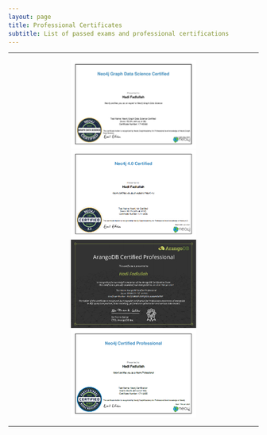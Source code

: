 ```yaml
---
layout: page
title: Professional Certificates
subtitle: List of passed exams and professional certifications
---
```


--------------------------

<p align="center">
<a href="/assets/certificate/Neo4jGraphDataScience.jpg"><img src="/assets/certificate/Neo4jGraphDataScience.jpg" style="width: 50%; height: 50%"></a> 
<a href="/assets/certificate/Neo4j 4.png"><img src="/assets/certificate/Neo4j 4.png" style="width: 50%; height: 50%"></a> 
<a href="/assets/certificate/ArangoDB CP.png"><img src= "/assets/certificate/ArangoDB CP.png" style="width: 50%; height: 50%" ></a> 
<a href="/assets/certificate/Neo4j CP.png"><img src="/assets/certificate/Neo4j CP.png" style="width: 50%; height: 50%"></a>
</p>

--------------------------

